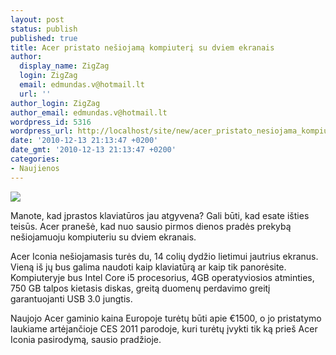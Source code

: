 ```yaml
---
layout: post
status: publish
published: true
title: Acer pristato nešiojamą kompiuterį su dviem ekranais
author:
  display_name: ZigZag
  login: ZigZag
  email: edmundas.v@hotmail.lt
  url: ''
author_login: ZigZag
author_email: edmundas.v@hotmail.lt
wordpress_id: 5316
wordpress_url: http://localhost/site/new/acer_pristato_nesiojama_kompiuteri_su_dviem_ekranais_/
date: '2010-12-13 21:13:47 +0200'
date_gmt: '2010-12-13 21:13:47 +0200'
categories:
- Naujienos
---
```

<div class="imgright"><img src="http://www.part.lt/img/8427127681d3771977e434f968350194198.jpg"  /></div>
<p>Manote, kad įprastos klaviatūros jau atgyvena? Gali būti, kad esate išties teisūs. Acer pranešė, kad nuo sausio pirmos dienos pradės prekybą nešiojamuoju kompiuteriu su dviem ekranais.</p>
<p>Acer Iconia nešiojamasis turės du, 14 colių dydžio lietimui jautrius ekranus. Vieną iš jų bus galima naudoti kaip klaviatūrą ar kaip tik panorėsite. Kompiuteryje bus  Intel Core i5 procesorius, 4GB operatyviosios atminties, 750 GB talpos kietasis diskas, greitą duomenų perdavimo greitį garantuojanti USB 3.0 jungtis. </p>
<p>Naujojo Acer gaminio kaina Europoje turėtų būti apie €1500, o jo pristatymo laukiame artėjančioje CES 2011 parodoje, kuri turėtų įvykti tik ką prieš Acer Iconia pasirodymą, sausio pradžioje.</p>
